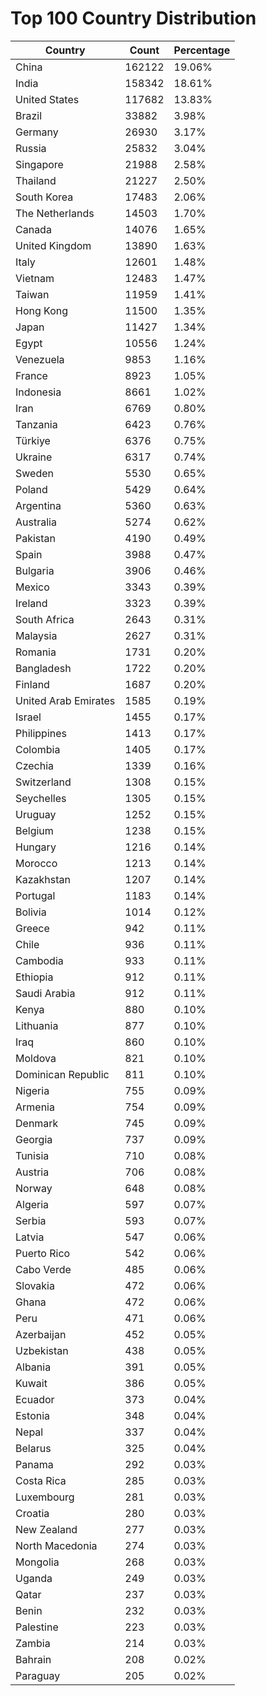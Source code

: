 # Top 100 Country Distribution
| Country | Count | Percentage |
|----|----|----|
| China | 162122 | 19.06% |
| India | 158342 | 18.61% |
| United States | 117682 | 13.83% |
| Brazil | 33882 | 3.98% |
| Germany | 26930 | 3.17% |
| Russia | 25832 | 3.04% |
| Singapore | 21988 | 2.58% |
| Thailand | 21227 | 2.50% |
| South Korea | 17483 | 2.06% |
| The Netherlands | 14503 | 1.70% |
| Canada | 14076 | 1.65% |
| United Kingdom | 13890 | 1.63% |
| Italy | 12601 | 1.48% |
| Vietnam | 12483 | 1.47% |
| Taiwan | 11959 | 1.41% |
| Hong Kong | 11500 | 1.35% |
| Japan | 11427 | 1.34% |
| Egypt | 10556 | 1.24% |
| Venezuela | 9853 | 1.16% |
| France | 8923 | 1.05% |
| Indonesia | 8661 | 1.02% |
| Iran | 6769 | 0.80% |
| Tanzania | 6423 | 0.76% |
| Türkiye | 6376 | 0.75% |
| Ukraine | 6317 | 0.74% |
| Sweden | 5530 | 0.65% |
| Poland | 5429 | 0.64% |
| Argentina | 5360 | 0.63% |
| Australia | 5274 | 0.62% |
| Pakistan | 4190 | 0.49% |
| Spain | 3988 | 0.47% |
| Bulgaria | 3906 | 0.46% |
| Mexico | 3343 | 0.39% |
| Ireland | 3323 | 0.39% |
| South Africa | 2643 | 0.31% |
| Malaysia | 2627 | 0.31% |
| Romania | 1731 | 0.20% |
| Bangladesh | 1722 | 0.20% |
| Finland | 1687 | 0.20% |
| United Arab Emirates | 1585 | 0.19% |
| Israel | 1455 | 0.17% |
| Philippines | 1413 | 0.17% |
| Colombia | 1405 | 0.17% |
| Czechia | 1339 | 0.16% |
| Switzerland | 1308 | 0.15% |
| Seychelles | 1305 | 0.15% |
| Uruguay | 1252 | 0.15% |
| Belgium | 1238 | 0.15% |
| Hungary | 1216 | 0.14% |
| Morocco | 1213 | 0.14% |
| Kazakhstan | 1207 | 0.14% |
| Portugal | 1183 | 0.14% |
| Bolivia | 1014 | 0.12% |
| Greece | 942 | 0.11% |
| Chile | 936 | 0.11% |
| Cambodia | 933 | 0.11% |
| Ethiopia | 912 | 0.11% |
| Saudi Arabia | 912 | 0.11% |
| Kenya | 880 | 0.10% |
| Lithuania | 877 | 0.10% |
| Iraq | 860 | 0.10% |
| Moldova | 821 | 0.10% |
| Dominican Republic | 811 | 0.10% |
| Nigeria | 755 | 0.09% |
| Armenia | 754 | 0.09% |
| Denmark | 745 | 0.09% |
| Georgia | 737 | 0.09% |
| Tunisia | 710 | 0.08% |
| Austria | 706 | 0.08% |
| Norway | 648 | 0.08% |
| Algeria | 597 | 0.07% |
| Serbia | 593 | 0.07% |
| Latvia | 547 | 0.06% |
| Puerto Rico | 542 | 0.06% |
| Cabo Verde | 485 | 0.06% |
| Slovakia | 472 | 0.06% |
| Ghana | 472 | 0.06% |
| Peru | 471 | 0.06% |
| Azerbaijan | 452 | 0.05% |
| Uzbekistan | 438 | 0.05% |
| Albania | 391 | 0.05% |
| Kuwait | 386 | 0.05% |
| Ecuador | 373 | 0.04% |
| Estonia | 348 | 0.04% |
| Nepal | 337 | 0.04% |
| Belarus | 325 | 0.04% |
| Panama | 292 | 0.03% |
| Costa Rica | 285 | 0.03% |
| Luxembourg | 281 | 0.03% |
| Croatia | 280 | 0.03% |
| New Zealand | 277 | 0.03% |
| North Macedonia | 274 | 0.03% |
| Mongolia | 268 | 0.03% |
| Uganda | 249 | 0.03% |
| Qatar | 237 | 0.03% |
| Benin | 232 | 0.03% |
| Palestine | 223 | 0.03% |
| Zambia | 214 | 0.03% |
| Bahrain | 208 | 0.02% |
| Paraguay | 205 | 0.02% |
